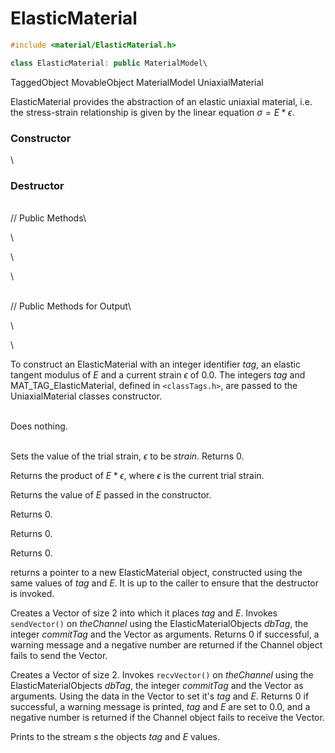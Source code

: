 # ElasticMaterial 

```cpp
#include <material/ElasticMaterial.h>

class ElasticMaterial: public MaterialModel\
```

  TaggedObject
  MovableObject
  MaterialModel
  UniaxialMaterial


ElasticMaterial provides the abstraction of an elastic uniaxial
material, i.e. the stress-strain relationship is given by the linear
equation $\sigma = E * \epsilon$.

### Constructor

\
### Destructor

\
// Public Methods\

\

\

\

\
// Public Methods for Output\

\

\

To construct an ElasticMaterial with an integer identifier *tag*, an
elastic tangent modulus of $E$ and a current strain $\epsilon$ of $0.0$.
The integers *tag* and MAT_TAG_ElasticMaterial, defined in
 `<classTags.h>`, are passed to the UniaxialMaterial classes
constructor.

\
Does nothing.

\
Sets the value of the trial strain, $\epsilon$ to be *strain*. Returns
$0$.

Returns the product of $E * \epsilon$, where $\epsilon$ is the current
trial strain.

Returns the value of $E$ passed in the constructor.

Returns $0$.

Returns $0$.

Returns $0$.

returns a pointer to a new ElasticMaterial object, constructed using the
same values of *tag* and $E$. It is up to the caller to ensure that the
destructor is invoked.

Creates a Vector of size $2$ into which it places *tag* and *E*. Invokes
`sendVector()` on *theChannel* using the ElasticMaterialObjects *dbTag*,
the integer *commitTag* and the Vector as arguments. Returns $0$ if
successful, a warning message and a negative number are returned if the
Channel object fails to send the Vector.

Creates a Vector of size $2$. Invokes `recvVector()` on *theChannel*
using the ElasticMaterialObjects *dbTag*, the integer *commitTag* and
the Vector as arguments. Using the data in the Vector to set it's *tag*
and $E$. Returns $0$ if successful, a warning message is printed, *tag*
and $E$ are set to $0.0$, and a negative number is returned if the
Channel object fails to receive the Vector.

Prints to the stream *s* the objects *tag* and $E$ values.
